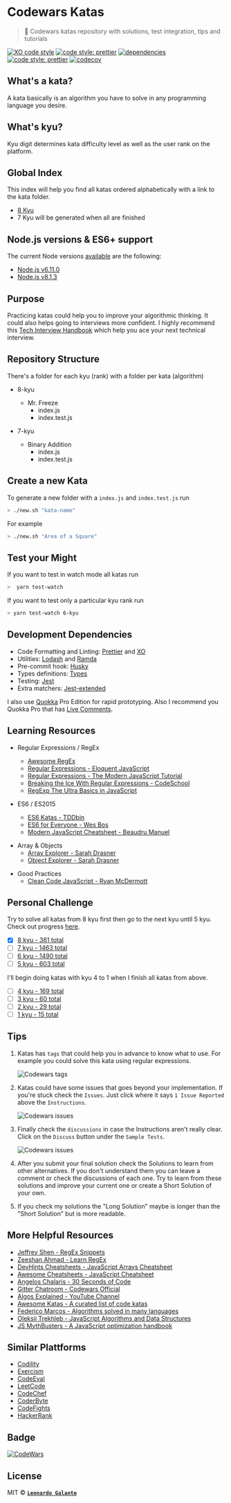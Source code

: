 # Codewars Katas

> 🥋 Codewars katas repository with solutions, test integration, tips and tutorials

[![XO code style](https://img.shields.io/badge/code_style-XO-5ed9c7.svg)](https://github.com/sindresorhus/xo) [![code style: prettier](https://img.shields.io/badge/code_style-prettier-ff69b4.svg)](https://github.com/prettier/prettier) [![dependencies](https://david-dm.org/lndgalante/codewars-katas.svg)](https://david-dm.org/lndgalante/codewars-katas.svg) [![code style: prettier](https://david-dm.org/lndgalante/codewars-katas/dev-status.svg)](https://david-dm.org/lndgalante/codewars-katas/dev-status.svg) [![codecov](https://codecov.io/gh/lndgalante/codewars-katas/branch/master/graph/badge.svg)](https://codecov.io/gh/lndgalante/codewars-katas)

## What's a kata?

A kata basically is an algorithm you have to solve in any programming language you desire.

## What's kyu?

Kyu digit determines kata difficulty level as well as the user rank on the platform.

## Global Index

This index will help you find all katas ordered alphabetically with a link to the kata folder.

- [8 Kyu](https://github.com/lndgalante/codewars-katas/tree/master/8-kyu/index.md)
- 7 Kyu will be generated when all are finished

## Node.js versions & ES6+ support

The current Node versions [available](https://github.com/Codewars/codewars.com/wiki/Language-JavaScript) are the following:

- [Node.js v6.11.0](https://kangax.github.io/compat-table/es6/#node6_5)
- [Node.js v8.1.3](https://kangax.github.io/compat-table/es6/#node8_7)

## Purpose

Practicing katas could help you to improve your algorithmic thinking. It could also helps going to interviews more confident.
I highly recommend this [Tech Interview Handbook](https://github.com/yangshun/tech-interview-handbook) which help you ace your next technical interview.

## Repository Structure

There's a folder for each kyu (rank) with a folder per kata (algorithm)

- 8-kyu

  - Mr. Freeze
    - index.js
    - index.test.js

- 7-kyu
  - Binary Addition
    - index.js
    - index.test.js

## Create a new Kata

To generate a new folder with a `index.js` and `index.test.js` run

```bash
> ./new.sh "kata-name"
```

For example

```bash
> ./new.sh "Area of a Square"
```

## Test your Might

If you want to test in watch mode all katas run

```bash
>  yarn test-watch
```

If you want to test only a particular kyu rank run

```bash
> yarn test-watch 6-kyu
```

## Development Dependencies

- Code Formatting and Linting: [Prettier](https://github.com/prettier/prettier) and [XO](https://github.com/sindresorhus/xo)
- Utilities: [Lodash](https://github.com/lodash/lodash) and [Ramda](https://github.com/ramda/ramda)
- Pre-commit hook: [Husky](https://github.com/typicode/husky)
- Types definitions: [Types](https://www.npmjs.com/package/@types)
- Testing: [Jest](https://github.com/facebook/jest)
- Extra matchers: [Jest-extended](https://github.com/jest-community/jest-extended)

I also use [Quokka](https://quokkajs.com) Pro Edition for rapid prototyping.
Also I recommend you Quokka Pro that has [Live Comments](https://medium.com/@artem.govorov/using-live-code-comments-to-quickly-measure-code-performance-with-wallaby-js-and-quokka-js-7931a896133).

## Learning Resources

- Regular Expressions / RegEx

  - [Awesome RegEx](https://github.com/aloisdg/awesome-regex)
  - [Regular Expressions - Eloquent JavaScript](https://eloquentjavascript.net/09_regexp.html)
  - [Regular Expressions - The Modern JavaScript Tutorial](https://javascript.info/regexp-introduction)
  - [Breaking the Ice With Regular Expressions - CodeSchool](https://www.codeschool.com/courses/breaking-the-ice-with-regular-expressions)
  - [RegExp The Ultra Basics in JavaScript](https://www.youtube.com/watch?v=VrT3TRDDE4M)

* ES6 / ES2015

  - [ES6 Katas - TDDbin](http://es6katas.org)
  - [ES6 for Everyone - Wes Bos](https://es6.io)
  - [Modern JavaScript Cheatsheet - Beaudru Manuel](https://github.com/mbeaudru/modern-js-cheatsheet)

- Array & Objects
  - [Array Explorer - Sarah Drasner](https://sdras.github.io/array-explorer)
  - [Object Explorer - Sarah Drasner](https://sdras.github.io/object-explorer)

* Good Practices
  - [Clean Code JavaScript - Ryan McDermott](https://github.com/ryanmcdermott/clean-code-javascript)

## Personal Challenge

Try to solve all katas from 8 kyu first then go to the next kyu until 5 kyu. Check out progress [here](https://codewars-progress.now.sh).

- [x] [8 kyu - 361 total](https://www.codewars.com/kata/search/my-languages?q=&r%5B%5D=-8&xids=completed&beta=false&order_by=total_completed+desc)
- [ ] [7 kyu - 1463 total](https://www.codewars.com/kata/search/my-languages?q=&r%5B%5D=-7&xids=completed&beta=false&order_by=total_completed+desc)
- [ ] [6 kyu - 1490 total](https://www.codewars.com/kata/search/my-languages?q=&r%5B%5D=-6&xids=completed&beta=false&order_by=total_completed+desc)
- [ ] [5 kyu - 603 total](https://www.codewars.com/kata/search/my-languages?q=&r%5B%5D=-5&xids=completed&beta=false&order_by=total_completed+desc)

I'll begin doing katas with kyu 4 to 1 when I finish all katas from above.

- [ ] [4 kyu - 169 total](https://www.codewars.com/kata/search/my-languages?q=&r%5B%5D=-4&xids=completed&beta=false&order_by=total_completed+desc)
- [ ] [3 kyu - 60 total](https://www.codewars.com/kata/search/my-languages?q=&r%5B%5D=-3&xids=completed&beta=false&order_by=total_completed+desc)
- [ ] [2 kyu - 29 total](https://www.codewars.com/kata/search/my-languages?q=&r%5B%5D=-2&xids=completed&beta=false&order_by=total_completed+desc)
- [ ] [1 kyu - 15 total](https://www.codewars.com/kata/search/my-languages?q=&r%5B%5D=-1&xids=completed&beta=false&order_by=total_completed+desc)

## Tips

1.  Katas has `tags` that could help you in advance to know what to use.
    For example you could solve this kata using regular expressions.

    ![Codewars tags](https://image.ibb.co/ekxm96/www_codewars_com_kata_search_my_languages_q_r_7_xids_completed_beta_false_order_by_total_completed_desc.png)

2)  Katas could have some issues that goes beyond your implementation. If you're stuck check the `Issues`.
    Just click where it says `1 Issue Reported` above the `Instructions`.

    ![Codewars issues](https://image.ibb.co/b65pU6/www_codewars_com_kata_sort_the_gift_code_train_javascript.png)

3.  Finally check the `discussions` in case the Instructions aren't really clear.
    Click on the `Discuss` button under the `Sample Tests`.

    ![Codewars issues](https://image.ibb.co/j6okmm/www_codewars_com_kata_sort_the_gift_code_train_javascript_1.png)

4)  After you submit your final solution check the Solutions to learn from other alternatives. If you don't understand them you can leave a comment or check the discussions of each one. Try to learn from these solutions and improve your current one or create a Short Solution of your own.

5.  If you check my solutions the "Long Solution" maybe is longer than the "Short Solution" but is more readable.

## More Helpful Resources

- [Jeffrey Shen - RegEx Snippets](https://github.com/jeffreyshen19/RegEx-Snippets)
- [Zeeshan Ahmad - Learn RegEx](https://github.com/zeeshanu/learn-regex)
- [DevHints Cheatsheets - JavaScript Arrays Cheatsheet](https://devhints.io/js-array)
- [Awesome Cheatsheets - JavaScript Cheatsheet](https://github.com/LeCoupa/awesome-cheatsheets/blob/master/languages/javascript.js)
- [Angelos Chalaris - 30 Seconds of Code](https://github.com/Chalarangelo/30-seconds-of-code)
- [Gitter Chatroom - Codewars Official](https://gitter.im/Codewars/codewars.com)
- [Algos Explained - YouTube Channel](https://www.youtube.com/channel/UCwsRKWt23kxOL1Fb73i0uUg/videos)
- [Awesome Katas - A curated list of code katas](https://github.com/gamontal/awesome-katas)
- [Federico Marcos - Algorithms solved in many languages](https://github.com/marcosfede/algorithms)
- [Oleksii Trekhleb - JavaScript Algorithms and Data Structures](https://github.com/trekhleb/javascript-algorithms)
- [JS MythBusters - A JavaScript optimization handbook](https://mythbusters.js.org)

## Similar Plattforms

- [Codility](https://codility.com)
- [Exercism](http://exercism.io)
- [CodeEval](https://www.codeeval.com)
- [LeetCode](https://leetcode.com)
- [CodeChef](https://www.codechef.com)
- [CoderByte](https://coderbyte.com)
- [CodeFights](https://codefights.com)
- [HackerRank](https://www.hackerrank.com)

## Badge

[![CodeWars](https://www.codewars.com/users/lndgalante/badges/small)](https://www.codewars.com/users/lndgalante 'My Honor Badge')

## License

MIT © **[`Leonardo Galante`](https://leonardogalante.com)**
